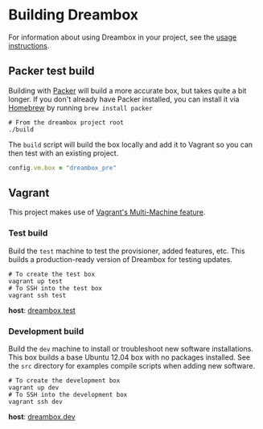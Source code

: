 Building Dreambox
=================

For information about using Dreambox in your project, see the [usage instructions](https://github.com/goodguyry/dreambox/blob/master/README.md#usage).

## Packer test build

Building with [Packer](https://www.packer.io/) will build a more accurate box, but takes quite a bit longer. If you don't already have Packer installed, you can install it via [Homebrew](http://brew.sh/) by running `brew install packer`

```shell
# From the dreambox project root
./build
```

The `build` script will build the box locally and add it to Vagrant so you can then test with an existing project.

```ruby
config.vm.box = "dreambox_pre"
```

## Vagrant

This project makes use of [Vagrant's Multi-Machine feature](https://www.vagrantup.com/docs/multi-machine/).

### Test build

Build the `test` machine to test the provisioner, added features, etc. This builds a production-ready version of Dreambox for testing updates.

```shell
# To create the test box
vagrant up test
# To SSH into the test box
vagrant ssh test
```

**host**: [dreambox.test](http://dreambox.test)

### Development build

Build the `dev` machine to install or troubleshoot new software installations. This box builds a base Ubuntu 12.04 box with no packages installed. See the `src` directory for examples compile scripts when adding new software.

```shell
# To create the development box
vagrant up dev
# To SSH into the development box
vagrant ssh dev
```

**host**: [dreambox.dev](http://dreambox.dev)
